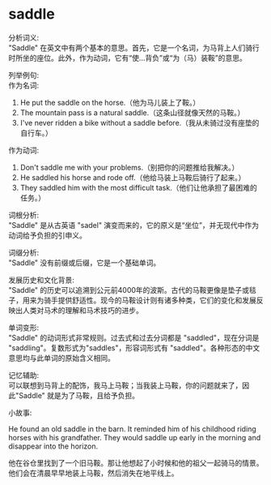 # saddle

分析词义:  
"Saddle" 在英文中有两个基本的意思。首先，它是一个名词，为马背上人们骑行时所坐的座位。此外，作为动词，它有“使...背负”或“为（马）装鞍”的意思。

  

列举例句:  
作为名词:

  

1.  He put the saddle on the horse.（他为马儿装上了鞍。）
2.  The mountain pass is a natural saddle.（这条山径就像天然的马鞍。）
3.  I've never ridden a bike without a saddle before.（我从未骑过没有座垫的自行车。）

  

作为动词:

  

1.  Don't saddle me with your problems.（别把你的问题推给我解决。）
2.  He saddled his horse and rode off.（他给马装上马鞍后骑行了起来。）
3.  They saddled him with the most difficult task.（他们让他承担了最困难的任务。）

  

词根分析:  
"Saddle" 是从古英语 "sadel" 演变而来的，它的原义是“坐位”，并无现代中作为动词给予负担的引申义。

  

词缀分析:  
"Saddle" 没有前缀或后缀，它是一个基础单词。

  

发展历史和文化背景:  
"Saddle" 的历史可以追溯到公元前4000年的波斯。古代的马鞍更像是垫子或毯子，用来为骑手提供舒适性。现今的马鞍设计则有诸多种类，它们的变化和发展反映出人类对马术的理解和马术技巧的进步。

  

单词变形:  
"Saddle" 的动词形式非常规则。过去式和过去分词都是 "saddled"，现在分词是 "saddling"。复数形式为"saddles"，形容词形式有 "saddled"。各种形态的中文意思均与此单词的原始含义相同。

  

记忆辅助:  
可以联想到马背上的配饰，我马上马鞍；当我装上马鞍，你的问题就来了，因此"Saddle" 就是为了马鞍，且给予负担。

  

小故事:

  

He found an old saddle in the barn. It reminded him of his childhood riding horses with his grandfather. They would saddle up early in the morning and disappear into the horizon.

  

他在谷仓里找到了一个旧马鞍。那让他想起了小时候和他的祖父一起骑马的情景。他们会在清晨早早地装上马鞍，然后消失在地平线上。
